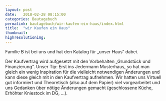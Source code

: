 ```yaml
---
layout: post
date:   2018-02-28 08:15:00
categories: Bautagebuch
permalink: bautagebuch/wir-kaufen-ein-haus/index.html
title:  "wir Kaufen ein Haus"
thumbnail: 
highresolutionimg: 
---
```

Familie B ist bei uns und hat den Katalog für „unser Haus“ dabei.
<!--more-->
Der Kaufvertrag wird aufgesetzt mit den Vorbehalten „Grundstück und Finanzierung“.
Unser Tip:
Erst ins Jedermann Musterhaus, so hat man gleich ein wenig Inspiration für die vielleicht notwendigen Änderungen und kann diese gleich mit in den Kaufvertrag aufnehmen.
Wir hatten uns Virtuell gut informiert und Theoretisch (also auf dem Papier) viel vorgearbeitet und uns Gedanken über nötige Änderungen gemacht (geschlossene Küche, Erhöhter Kniestock im DG, …).